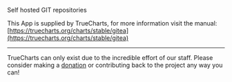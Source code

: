 Self hosted GIT repositories

This App is supplied by TrueCharts, for more information visit the manual: [https://truecharts.org/charts/stable/gitea](https://truecharts.org/charts/stable/gitea)

---

TrueCharts can only exist due to the incredible effort of our staff.
Please consider making a [donation](https://truecharts.org/about/sponsor) or contributing back to the project any way you can!
